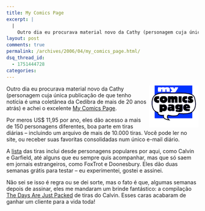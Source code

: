 ```yaml
---
title: My Comics Page
excerpt: |
  |
    Outro dia eu procurava material novo da Cathy (personagem cuja única publicação de que tenho notícia é uma coletânea da Cedibra de mais de 20 anos atrás) e achei o excelente My Comics Page. Por meros US$ 11,95 por ano,...
layout: post
comments: true
permalink: /archives/2006/04/my_comics_page.html/
dsq_thread_id:
  - 1751444728
categories:
---
```

<img title="Logotipo do My Comics Page" src="/archives/img/my_comics_page_logo.gif" width="130" height="110" align="right" style="margin-left:2px" />Outro dia eu procurava material novo da Cathy (personagem cuja única publicação de que tenho notícia é uma coletânea da Cedibra de mais de 20 anos atrás) e achei o excelente [My Comics Page][1].

Por meros US$ 11,95 por ano, eles dão acesso a mais de 150 personagens diferentes, boa parte em tiras diárias &#8211; incluindo um arquivo de mais de 10.000 tiras. Você pode ler no site, ou receber suas favoritas consolidadas num único e-mail diário.

A [lista][2] das tiras inclui desde personagens populares por aqui, como Calvin e Garfield, até alguns que eu sempre quis acompanhar, mas que só saem em jornais estrangeiros, como FoxTrot e Doonesbury. Eles dão duas semanas grátis para testar &#8211; eu experimentei, gostei e assinei.

Não sei se isso é regra ou se dei sorte, mas o fato é que, algumas semanas depois de assinar, eles me mandaram um brinde fantástico: a compilação [The Days Are Just Packed][3] de tiras do Calvin. Esses caras acabaram de ganhar um cliente para a vida toda!

 [1]: http://www.mycomicspage.com
 [2]: http://www.mycomicspage.com/free/pop_comics.html?ref=mcp&#038;mrk=mcphome
 [3]: http://www.amazon.com/gp/product/0836217357/103-7123073-2592602?v=glance&#038;n=283155
